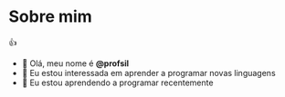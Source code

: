 # Sobre mim
👍 
- 👋 Olá, meu nome é **@profsil**
- 👀 Eu estou interessada em aprender a programar novas linguagens
- 🌱 Eu estou aprendendo a programar recentemente

